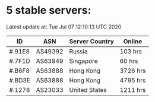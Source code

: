 # 5 stable servers:

Latest update at: Tue Jul 07 12:10:13 UTC 2020

| ID | ASN | Server Country | Online |
| -- | --- | -------------- | ------ |
| #.91E8 | AS49392 | Russia | 103 hrs |
| #.7F1D | AS63949 | Singapore | 60 hrs |
| #.B6F8 | AS63888 | Hong Kong | 3726 hrs |
| #.BD3E | AS63888 | Hong Kong | 4795 hrs |
| #.1278 | AS23033 | United States | 1211 hrs |

